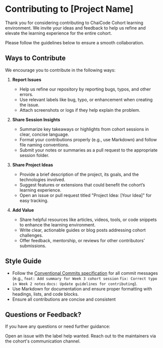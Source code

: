 # Contributing to [Project Name]

Thank you for considering contributing to ChaiCode Cohort learning environment. We invite your ideas and feedback to help us refine and elevate the learning experience for the entire cohort.

Please follow the guidelines below to ensure a smooth collaboration.

## Ways to Contribute

We encourage you to contribute in the following ways:

1. **Report Issues**

   - Help us refine our repository by reporting bugs, typos, and other errors.
   - Use relevant labels like bug, typo, or enhancement when creating the issue.
   - Attach screenshots or logs if they help explain the problem.

2. **Share Session Insights**

   - Summarize key takeaways or highlights from cohort sessions in clear, concise language.
   - Format your contributions properly (e.g., use Markdown) and follow file naming conventions.
   - Submit your notes or summaries as a pull request to the appropriate session folder.

3. **Share Project Ideas**

   - Provide a brief description of the project, its goals, and the technologies involved.
   - Suggest features or extensions that could benefit the cohort’s learning experience.
   - Open an issue or pull request titled "Project Idea: [Your Idea]" for easy tracking.

4. **Add Value**

   - Share helpful resources like articles, videos, tools, or code snippets to enhance the learning environment.
   - Write clear, actionable guides or blog posts addressing cohort challenges.
   - Offer feedback, mentorship, or reviews for other contributors’ submissions.

## Style Guide

- Follow the [Conventional Commits specification](https://www.conventionalcommits.org) for all commit messages (e.g., `feat: Add summary for Week 3 cohort session`
  `fix: Correct typo in Week 2 notes`
  `docs: Update guidelines for contributing`).
- Use Markdown for documentation and ensure proper formatting with headings, lists, and code blocks.
- Ensure all contributions are concise and consistent

## Questions or Feedback?

If you have any questions or need further guidance:

Open an issue with the label help wanted.
Reach out to the maintainers via the cohort's communication channel.
